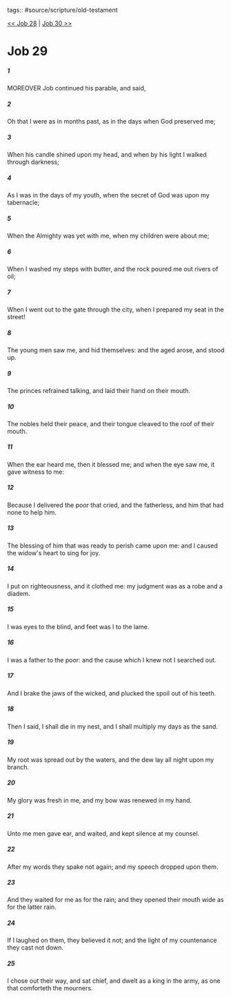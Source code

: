 tags:: #source/scripture/old-testament

[<< Job 28](old-testament/18_Job/Job_28.md) | [Job 30 >>](old-testament/18_Job/Job_30.md)

# Job 29

##### 1

MOREOVER Job continued his parable, and said,

##### 2

Oh that I were as in months past, as in the days when God preserved me;

##### 3

When his candle shined upon my head, and when by his light I walked through darkness;

##### 4

As I was in the days of my youth, when the secret of God was upon my tabernacle;

##### 5

When the Almighty was yet with me, when my children were about me;

##### 6

When I washed my steps with butter, and the rock poured me out rivers of oil;

##### 7

When I went out to the gate through the city, when I prepared my seat in the street!

##### 8

The young men saw me, and hid themselves: and the aged arose, and stood up.

##### 9

The princes refrained talking, and laid their hand on their mouth.

##### 10

The nobles held their peace, and their tongue cleaved to the roof of their mouth.

##### 11

When the ear heard me, then it blessed me; and when the eye saw me, it gave witness to me:

##### 12

Because I delivered the poor that cried, and the fatherless, and him that had none to help him.

##### 13

The blessing of him that was ready to perish came upon me: and I caused the widow's heart to sing for joy.

##### 14

I put on righteousness, and it clothed me: my judgment was as a robe and a diadem.

##### 15

I was eyes to the blind, and feet was I to the lame.

##### 16

I was a father to the poor: and the cause which I knew not I searched out.

##### 17

And I brake the jaws of the wicked, and plucked the spoil out of his teeth.

##### 18

Then I said, I shall die in my nest, and I shall multiply my days as the sand.

##### 19

My root was spread out by the waters, and the dew lay all night upon my branch.

##### 20

My glory was fresh in me, and my bow was renewed in my hand.

##### 21

Unto me men gave ear, and waited, and kept silence at my counsel.

##### 22

After my words they spake not again; and my speech dropped upon them.

##### 23

And they waited for me as for the rain; and they opened their mouth wide as for the latter rain.

##### 24

If I laughed on them, they believed it not; and the light of my countenance they cast not down.

##### 25

I chose out their way, and sat chief, and dwelt as a king in the army, as one that comforteth the mourners.
